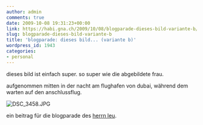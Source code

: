 ```yaml
---
author: admin
comments: true
date: 2009-10-08 19:31:23+00:00
link: https://habi.gna.ch/2009/10/08/blogparade-dieses-bild-variante-b/
slug: blogparade-dieses-bild-variante-b
title: 'blogparade: dieses bild... (variante b)'
wordpress_id: 1943
categories:
- personal
---
```


dieses bild ist einfach super. so super wie die abgebildete frau.




aufgenommen mitten in der nacht am flughafen von dubai, während dem warten auf den anschlussflug.




![DSC_3458.JPG](https://habi.gna.ch/wp-content/uploads/2009/10/DSC_3458.jpg)




ein beitrag für die blogparade des [herrn leu](http://leumund.ch/blogparade-dieses-bild-007653).



